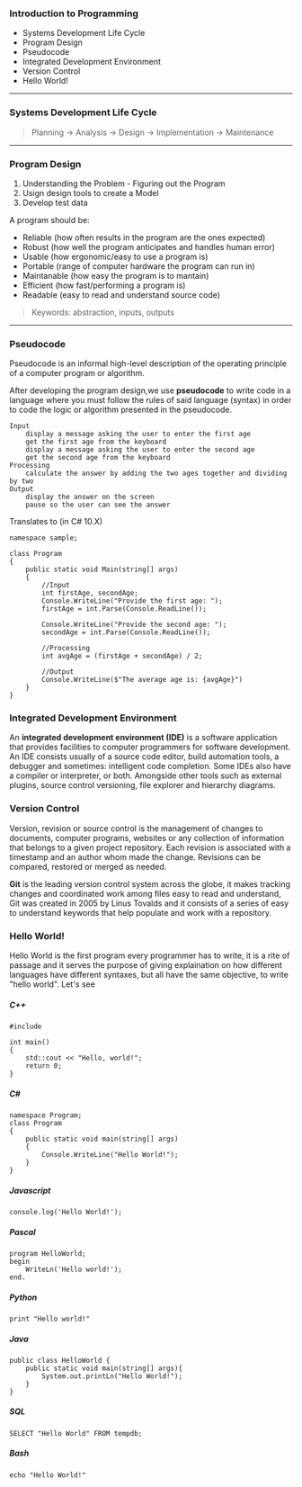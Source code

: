 ### Introduction to Programming

- Systems Development Life Cycle
- Program Design
- Pseudocode
- Integrated Development Environment
- Version Control
- Hello World!

---

### Systems Development Life Cycle

> Planning -> Analysis -> Design -> Implementation -> Maintenance

---

### Program Design

1. Understanding the Problem - Figuring out the Program
2. Usign design tools to create a Model
3. Develop test data

A program should be:

- Reliable (how often results in the program are the ones expected)
- Robust (how well the program anticipates and handles human error)
- Usable (how ergonomic/easy to use a program is)
- Portable (range of computer hardware the program can run in)
- Maintanable (how easy the program is to mantain)
- Efficient (how fast/performing a program is)
- Readable (easy to read and understand source code)

> Keywords: abstraction, inputs, outputs

---

### Pseudocode

Pseudocode is an informal high-level description of the operating principle of a computer program or algorithm.

After developing the program design,we use **pseudocode** to write code in a language where you must follow the rules of said language (syntax) in order to code the logic or algorithm presented in the pseudocode.

```
Input
    display a message asking the user to enter the first age
    get the first age from the keyboard
    display a message asking the user to enter the second age
    get the second age from the keyboard
Processing
    calculate the answer by adding the two ages together and dividing by two
Output
    display the answer on the screen
    pause so the user can see the answer
```

Translates to (in C# 10.X)

```
namespace sample;

class Program
{
    public static void Main(string[] args)
    {
        //Input
        int firstAge, secondAge;
        Console.WriteLine("Provide the first age: ");
        firstAge = int.Parse(Console.ReadLine());

        Console.WriteLine("Provide the second age: ");
        secondAge = int.Parse(Console.ReadLine());

        //Processing
        int avgAge = (firstAge + secondAge) / 2;

        //Output
        Console.WriteLine($"The average age is: {avgAge}")
    }
}
```

### Integrated Development Environment

An **integrated development environment (IDE)** is a software application that provides facilities to computer programmers for software development. An IDE consists usually of a source code editor, build automation tools, a debugger and sometimes: intelligent code completion. Some IDEs also have a compiler or interpreter, or both. Amongside other tools such as external plugins, source control versioning, file explorer and hierarchy diagrams.

### Version Control

Version, revision or source control is the management of changes to documents, computer programs, websites or any collection of information that belongs to a given project repository. Each revision is associated with a timestamp and an author whom made the change. Revisions can be compared, restored or merged as needed.

**Git** is the leading version control system across the globe, it makes tracking changes and coordinated work among files easy to read and understand, Git was created in 2005 by Linus Tovalds and it consists of a series of easy to understand keywords that help populate and work with a repository.

### Hello World!

Hello World is the first program every programmer has to write, it is a rite of passage and it serves the purpose of giving explaination on how different languages have different syntaxes, but all have the same objective, to write "hello world". Let's see

##### C++

```
#include

int main()
{
    std::cout << "Hello, world!";
    return 0;
}
```

##### C#

```
namespace Program;
class Program
{
    public static void main(string[] args)
    {
        Console.WriteLine("Hello World!");
    }
}
```

##### Javascript

```
console.log('Hello World!');
```

##### Pascal

```
program HelloWorld;
begin
    WriteLn('Hello world!');
end.
```

##### Python

```
print "Hello world!"
```

##### Java

```
public class HelloWorld {
    public static void main(string[] args){
        System.out.printLn("Hello World!");
    }
}
```

##### SQL

```
SELECT "Hello World" FROM tempdb;
```

##### Bash

```
echo "Hello World!"
```
